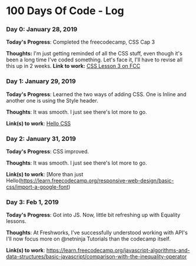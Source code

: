 # 100 Days Of Code - Log

### Day 0: January 28, 2019

**Today's Progress**: Completed the freecodecamp, CSS Cap 3

**Thoughts:** I'm just getting reminded of all the CSS stuff, even though it's been a long time I've coded something. Let's face it, I'll have to revise all this up in 2 weeks.
**Link to work:** [CSS Lesson 3 on FCC](https://learn.freecodecamp.org/responsive-web-design/basic-css/use-css-selectors-to-style-elements)

### Day 1: January 29, 2019

**Today's Progress**: Learned the two ways of adding CSS. One is Inline and another one is using the Style header.

**Thoughts**: It was smooth. I just see there's lot more to go.

**Link(s) to work**: [Hello CSS](https://learn.freecodecamp.org/responsive-web-design/basic-css/import-a-google-font)


### Day 2: January 31, 2019

**Today's Progress**: CSS improved.

**Thoughts**: It was smooth. I just see there's lot more to go.

**Link(s) to work**: [More than just Hello(https://learn.freecodecamp.org/responsive-web-design/basic-css/import-a-google-font)

### Day 3: Feb 1, 2019

**Today's Progress**: Got into JS. Now, little bit refreshing up with Equality lessons.

**Thoughts**: At Freshworks, I've successfully understood working with API's I'll now focus more on @netninja Tutorials than the codecamp itself.

**Link(s) to work**: https://learn.freecodecamp.org/javascript-algorithms-and-data-structures/basic-javascript/comparison-with-the-inequality-operator





